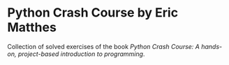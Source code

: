 # Python Crash Course  by Eric Matthes

Collection of solved exercises of the book _Python Crash Course: A hands-on, project-based introduction to programming_. 

